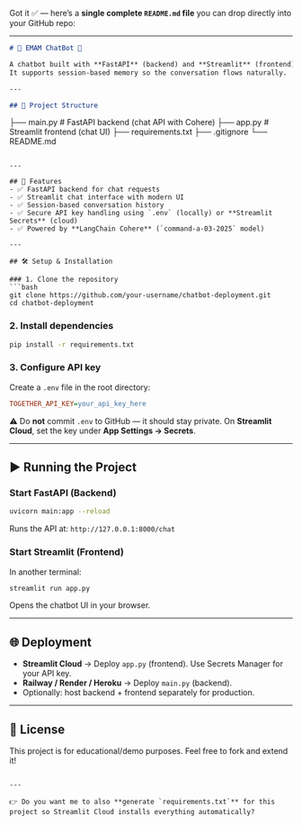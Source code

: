 Got it ✅ — here’s a **single complete `README.md` file** you can drop directly into your GitHub repo:

---

```markdown
# 🤖 EMAM ChatBot 💬

A chatbot built with **FastAPI** (backend) and **Streamlit** (frontend), powered by **LangChain + Cohere**.  
It supports session-based memory so the conversation flows naturally.

---

## 📂 Project Structure
```

├── main.py       # FastAPI backend (chat API with Cohere)
├── app.py        # Streamlit frontend (chat UI)
├── requirements.txt
├── .gitignore
└── README.md

````

---

## 🚀 Features
- ✅ FastAPI backend for chat requests  
- ✅ Streamlit chat interface with modern UI  
- ✅ Session-based conversation history  
- ✅ Secure API key handling using `.env` (locally) or **Streamlit Secrets** (cloud)  
- ✅ Powered by **LangChain Cohere** (`command-a-03-2025` model)  

---

## 🛠️ Setup & Installation

### 1. Clone the repository
```bash
git clone https://github.com/your-username/chatbot-deployment.git
cd chatbot-deployment
````

### 2. Install dependencies

```bash
pip install -r requirements.txt
```

### 3. Configure API key

Create a `.env` file in the root directory:

```ini
TOGETHER_API_KEY=your_api_key_here
```

⚠️ Do **not** commit `.env` to GitHub — it should stay private.
On **Streamlit Cloud**, set the key under **App Settings → Secrets**.

---

## ▶️ Running the Project

### Start FastAPI (Backend)

```bash
uvicorn main:app --reload
```

Runs the API at: `http://127.0.0.1:8000/chat`

### Start Streamlit (Frontend)

In another terminal:

```bash
streamlit run app.py
```

Opens the chatbot UI in your browser.

---

## 🌐 Deployment

* **Streamlit Cloud** → Deploy `app.py` (frontend). Use Secrets Manager for your API key.
* **Railway / Render / Heroku** → Deploy `main.py` (backend).
* Optionally: host backend + frontend separately for production.

---


## 📜 License

This project is for educational/demo purposes.
Feel free to fork and extend it!

```

---

👉 Do you want me to also **generate `requirements.txt`** for this project so Streamlit Cloud installs everything automatically?
```
